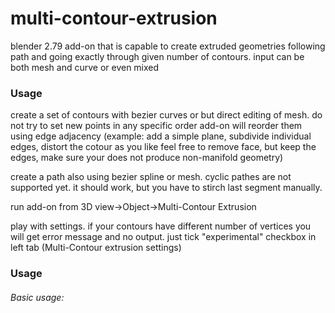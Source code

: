 # multi-contour-extrusion
blender 2.79 add-on that is capable to create extruded geometries following path and going exactly through given number of contours. input can be both mesh and curve or even mixed

### Usage
create a set of contours with bezier curves or but direct editing of mesh. do not try to set new points in any specific order add-on will reorder them using edge adjacency (example: add a simple plane, subdivide individual edges, distort the cotour as you like feel free to remove face, but keep the edges, make sure your does not produce non-manifold geometry)

create a path also using bezier spline or mesh. cyclic pathes are not supported yet. it should work, but you have to stirch last segment manually.

run add-on from 3D view->Object->Multi-Contour Extrusion

play with settings. if your contours have different number of vertices you will get error message and no output. just tick "experimental" checkbox in left tab (Multi-Contour extrusion settings)

### Usage
###### Basic usage:


